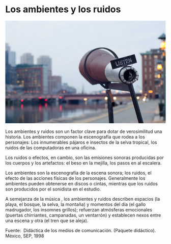 # Los ambientes y los ruidos

[![Micro](img/Microfono_ambiente.jpg "Micro")](https://goo.gl/iNaXFw)

Los ambientes y ruidos son un factor clave para dotar de verosimilitud una historia. Los ambientes componen la escenografía que rodea a los personajes: Los innumerables pájaros e insectos de la selva tropical, los ruidos de las computadoras en una oficina.  

  
Los ruidos o efectos, en cambio, son las emisiones sonoras producidas por los cuerpos y los artefactos: el beso en la mejilla, los pasos en al escalera.  
  
Los ambientes son la escenografía de la escena sonora; los ruidos, el efecto de las acciones físicas de los personajes. Generalmente los ambientes pueden obtenerse en discos o cintas, mientras que los ruidos son producidos por el sonidista en el estudio.  
  
A semejanza de la música , los ambientes y ruidos describen espacios (la playa, el bosque, la selva, la montaña) y momentos del día (el gallo madrugador, los insomnes grillos); refuerzan atmósferas emocionales (puertas chirriantes, campanadas, un ventarrón) y establecen nexos entre una escena y otra (el tren que se aleja). 

Fuente:  Didáctica de los medios de comunicación. (Paquete didáctico). México, SEP, 1998 

